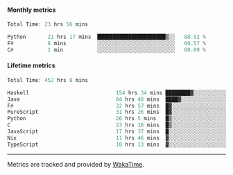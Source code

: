 #### Monthly metrics
<!--START_SECTION:wakamonthly-->

```asm
Total Time: 23 hrs 56 mins

Python       21 hrs 17 mins  ██████████████████████▒░░   88.92 %
F#           8 mins          ░░░░░░░░░░░░░░░░░░░░░░░░░   00.57 %
C#           1 min           ░░░░░░░░░░░░░░░░░░░░░░░░░   00.09 %
```

<!--END_SECTION:wakamonthly-->
#### Lifetime metrics
<!--START_SECTION:wakalifetime-->

```asm
Total Time: 452 hrs 8 mins

Haskell                            154 hrs 34 mins ████████▓░░░░░░░░░░░░░░░░   34.09 %
Java                               84 hrs 40 mins  ████▓░░░░░░░░░░░░░░░░░░░░   18.68 %
F#                                 32 hrs 57 mins  █▓░░░░░░░░░░░░░░░░░░░░░░░   07.27 %
PureScript                         31 hrs 26 mins  █▓░░░░░░░░░░░░░░░░░░░░░░░   06.93 %
Python                             26 hrs 5 mins   █▒░░░░░░░░░░░░░░░░░░░░░░░   05.75 %
C                                  23 hrs 16 mins  █▒░░░░░░░░░░░░░░░░░░░░░░░   05.13 %
JavaScript                         17 hrs 37 mins  █░░░░░░░░░░░░░░░░░░░░░░░░   03.89 %
Nix                                11 hrs 46 mins  ▓░░░░░░░░░░░░░░░░░░░░░░░░   02.60 %
TypeScript                         10 hrs 13 mins  ▓░░░░░░░░░░░░░░░░░░░░░░░░   02.25 %
```

<!--END_SECTION:wakalifetime-->

---

Metrics are tracked and provided by [WakaTime](https://github.com/athul/waka-readme).
